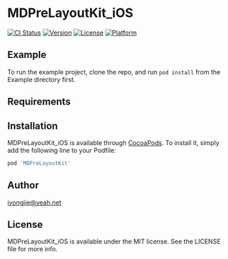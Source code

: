 # MDPreLayoutKit_iOS

[![CI Status](https://img.shields.io/travis/iyongjie@yeah.net/MDPreLayoutKit_iOS.svg?style=flat)](https://travis-ci.org/iyongjie@yeah.net/MDPreLayoutKit_iOS)
[![Version](https://img.shields.io/cocoapods/v/MDPreLayoutKit_iOS.svg?style=flat)](https://cocoapods.org/pods/MDPreLayoutKit_iOS)
[![License](https://img.shields.io/cocoapods/l/MDPreLayoutKit_iOS.svg?style=flat)](https://cocoapods.org/pods/MDPreLayoutKit_iOS)
[![Platform](https://img.shields.io/cocoapods/p/MDPreLayoutKit_iOS.svg?style=flat)](https://cocoapods.org/pods/MDPreLayoutKit_iOS)

## Example

To run the example project, clone the repo, and run `pod install` from the Example directory first.

## Requirements

## Installation

MDPreLayoutKit_iOS is available through [CocoaPods](https://cocoapods.org). To install
it, simply add the following line to your Podfile:

```ruby
pod 'MDPreLayoutKit'
```

## Author

iyongjie@yeah.net

## License

MDPreLayoutKit_iOS is available under the MIT license. See the LICENSE file for more info.
